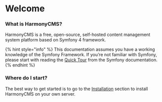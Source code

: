 # Welcome

### What is HarmonyCMS?

HarmonyCMS is a free, open-source, self-hosted content management system platform based on Symfony 4 framework.

{% hint style="info" %}
This documentation assumes you have a working knowledge of the Symfony Framework. If you’re not familiar with Symfony, please start with reading the [Quick Tour](http://symfony.com/doc/current/quick_tour) from the Symfony documentation.
{% endhint %}

### Where do I start?

The best way to get started is to go to the [Installation](getting-started/installation.md) section to install HarmonyCMS on your own server.



